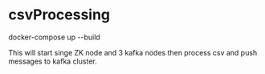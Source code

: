 # csvProcessing
docker-compose up --build

This will start singe ZK node and 3 kafka nodes then process csv and push messages to kafka cluster.
